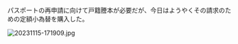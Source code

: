 パスポートの再申請に向けて戸籍謄本が必要だが、今日はようやくその請求のための定額小為替を購入した。

![20231115-171909.jpg](https://ceshmina-photos.s3.ap-northeast-1.amazonaws.com/medium/202311/20231115-171909.jpg)
